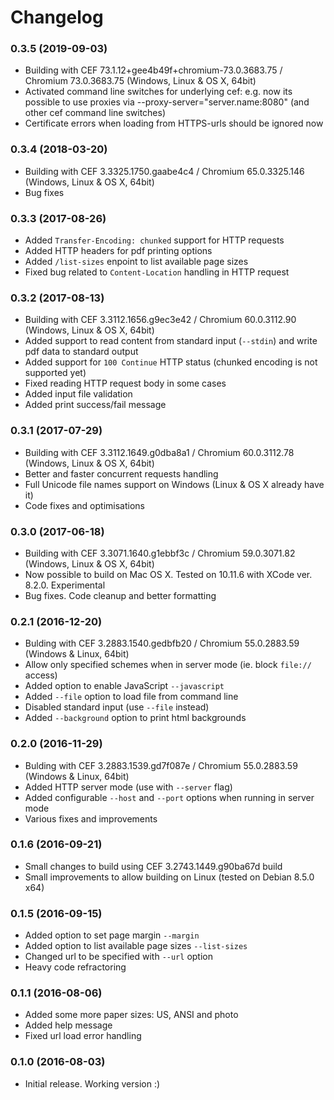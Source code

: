 Changelog
===

### 0.3.5 (2019-09-03)
* Building with CEF 73.1.12+gee4b49f+chromium-73.0.3683.75 / Chromium 73.0.3683.75 (Windows, Linux & OS X, 64bit)
* Activated command line switches for underlying cef: e.g. now its possible to use proxies via --proxy-server="server.name:8080" (and other cef command line switches)
* Certificate errors when loading from HTTPS-urls should be ignored now

### 0.3.4 (2018-03-20)
* Building with CEF 3.3325.1750.gaabe4c4 / Chromium 65.0.3325.146 (Windows, Linux & OS X, 64bit)
* Bug fixes

### 0.3.3 (2017-08-26)
* Added `Transfer-Encoding: chunked` support for HTTP requests
* Added HTTP headers for pdf printing options
* Added `/list-sizes` enpoint to list available page sizes
* Fixed bug related to `Content-Location` handling in HTTP request

### 0.3.2 (2017-08-13)
* Building with CEF 3.3112.1656.g9ec3e42 / Chromium 60.0.3112.90 (Windows, Linux & OS X, 64bit)
* Added support to read content from standard input (`--stdin`) and write pdf data to standard output
* Added support for `100 Continue` HTTP status (chunked encoding is not supported yet)
* Fixed reading HTTP request body in some cases
* Added input file validation
* Added print success/fail message

### 0.3.1 (2017-07-29)
* Building with CEF 3.3112.1649.g0dba8a1 / Chromium 60.0.3112.78 (Windows, Linux & OS X, 64bit)
* Better and faster concurrent requests handling
* Full Unicode file names support on Windows (Linux & OS X already have it)
* Code fixes and optimisations

### 0.3.0 (2017-06-18)
* Building with CEF 3.3071.1640.g1ebbf3c / Chromium 59.0.3071.82 (Windows, Linux & OS X, 64bit)
* Now possible to build on Mac OS X. Tested on 10.11.6 with XCode ver. 8.2.0. Experimental
* Bug fixes. Code cleanup and better formatting

### 0.2.1 (2016-12-20)
* Bulding with CEF 3.2883.1540.gedbfb20 / Chromium 55.0.2883.59 (Windows & Linux, 64bit)
* Allow only specified schemes when in server mode (ie. block `file://` access)
* Added option to enable JavaScript `--javascript`
* Added `--file` option to load file from command line
* Disabled standard input (use `--file` instead)
* Added `--background` option to print html backgrounds

### 0.2.0 (2016-11-29)
* Bulding with CEF 3.2883.1539.gd7f087e / Chromium 55.0.2883.59 (Windows & Linux, 64bit)
* Added HTTP server mode (use with `--server` flag)
* Added configurable `--host` and `--port` options when running in server mode
* Various fixes and improvements

### 0.1.6 (2016-09-21)
* Small changes to build using CEF 3.2743.1449.g90ba67d build
* Small improvements to allow building on Linux (tested on Debian 8.5.0 x64)

### 0.1.5 (2016-09-15)
* Added option to set page margin `--margin`
* Added option to list available page sizes `--list-sizes`
* Changed url to be specified with `--url` option
* Heavy code refractoring

### 0.1.1 (2016-08-06)
* Added some more paper sizes: US, ANSI and photo
* Added help message
* Fixed url load error handling

### 0.1.0 (2016-08-03)
* Initial release. Working version :)
